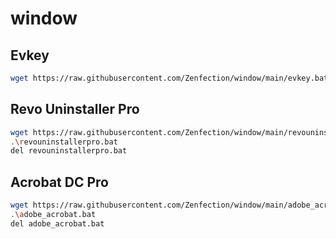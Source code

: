 # window

## Evkey

```sh
wget https://raw.githubusercontent.com/Zenfection/window/main/evkey.bat  && .\evkey.bat && del evkey.bat
```

## Revo Uninstaller Pro

```sh
wget https://raw.githubusercontent.com/Zenfection/window/main/revouninstallerpro.bat
.\revouninstallerpro.bat
del revouninstallerpro.bat
```

## Acrobat DC Pro

```sh
wget https://raw.githubusercontent.com/Zenfection/window/main/adobe_acrobat.bat
.\adobe_acrobat.bat
del adobe_acrobat.bat
```
